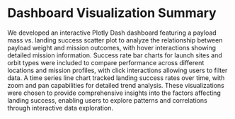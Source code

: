 # Dashboard Visualization Summary

We developed an interactive Plotly Dash dashboard featuring a payload mass vs. landing success scatter plot to analyze the relationship between payload weight and mission outcomes, with hover interactions showing detailed mission information. Success rate bar charts for launch sites and orbit types were included to compare performance across different locations and mission profiles, with click interactions allowing users to filter data. A time series line chart tracked landing success rates over time, with zoom and pan capabilities for detailed trend analysis. These visualizations were chosen to provide comprehensive insights into the factors affecting landing success, enabling users to explore patterns and correlations through interactive data exploration. 